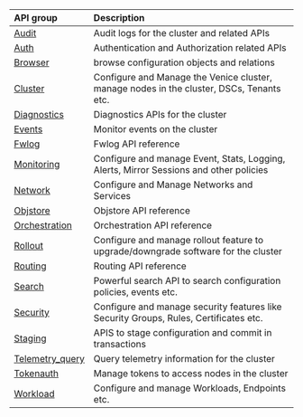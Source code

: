 
|API group   | Description    |
|:-----------|:---------------|
| [Audit](generated/apiref/audit/index.html) | Audit logs for the cluster and related APIs |
| [Auth](generated/apiref/auth/index.html) | Authentication and Authorization related APIs |
| [Browser](generated/apiref/browser/index.html) | browse configuration objects and relations |
| [Cluster](generated/apiref/cluster/index.html) | Configure and Manage the Venice cluster, manage nodes in the cluster, DSCs, Tenants etc. |
| [Diagnostics](generated/apiref/diagnostics/index.html) | Diagnostics APIs for the cluster |
| [Events](generated/apiref/events/index.html) | Monitor events on the cluster |
| [Fwlog](generated/apiref/fwlog/index.html) | Fwlog API reference |
| [Monitoring](generated/apiref/monitoring/index.html) | Configure and manage Event, Stats, Logging, Alerts, Mirror Sessions and other policies |
| [Network](generated/apiref/network/index.html) | Configure and Manage Networks and Services |
| [Objstore](generated/apiref/objstore/index.html) | Objstore API reference |
| [Orchestration](generated/apiref/orchestration/index.html) | Orchestration API reference |
| [Rollout](generated/apiref/rollout/index.html) | Configure and manage rollout feature to upgrade/downgrade software for the cluster |
| [Routing](generated/apiref/routing/index.html) | Routing API reference |
| [Search](generated/apiref/search/index.html) | Powerful search API to search configuration policies, events etc. |
| [Security](generated/apiref/security/index.html) | Configure and manage security features like Security Groups, Rules, Certificates etc. |
| [Staging](generated/apiref/staging/index.html) | APIS to stage configuration and commit in transactions |
| [Telemetry_query](generated/apiref/telemetry_query/index.html) | Query telemetry information for the cluster |
| [Tokenauth](generated/apiref/tokenauth/index.html) | Manage tokens to access nodes in the cluster |
| [Workload](generated/apiref/workload/index.html) | Configure and manage Workloads, Endpoints etc. |
